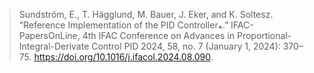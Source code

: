 > Sundström, E., T. Hägglund, M. Bauer, J. Eker, and K. Soltesz. “Reference Implementation of the PID Controller⁎.” IFAC-PapersOnLine, 4th IFAC Conference on Advances in Proportional-Integral-Derivate Control PID 2024, 58, no. 7 (January 1, 2024): 370–75. https://doi.org/10.1016/j.ifacol.2024.08.090.
